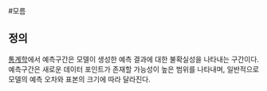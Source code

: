#모름
## 정의
[통계학](https://ko.wikipedia.org/wiki/%ED%86%B5%EA%B3%84%ED%95%99)에서 예측구간은 모델이 생성한 예측 결과에 대한 불확실성을 나타내는 구간이다. 예측구간은 새로운 데이터 포인트가 존재할 가능성이 높은 범위를 나타내며, 일반적으로 모델의 예측 오차와 표본의 크기에 따라 달라진다. 